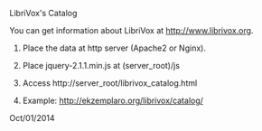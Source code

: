 LibriVox's Catalog

You can get information about LibriVox at <http://www.librivox.org>.

1) Place the data at http server (Apache2 or Nginx).

2) Place jquery-2.1.1.min.js at (server_root)/js

3) Access http://server_root/librivox_catalog.html

4) Example: http://ekzemplaro.org/librivox/catalog/

Oct/01/2014
